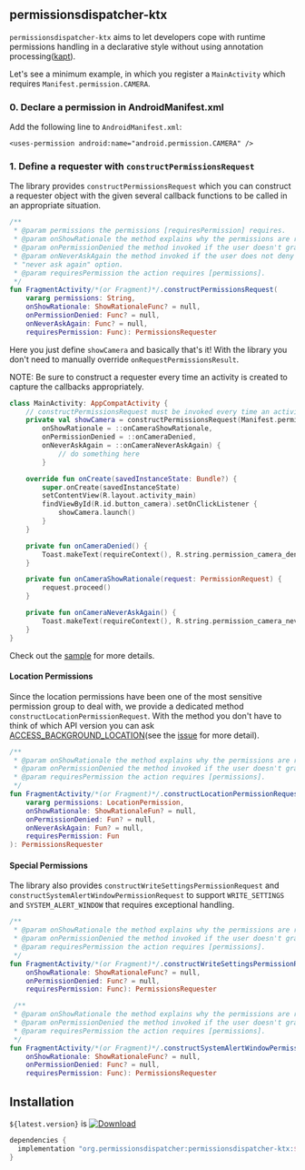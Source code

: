 ## permissionsdispatcher-ktx

`permissionsdispatcher-ktx` aims to let developers cope with runtime permissions handling in a declarative style without using annotation processing([kapt](https://kotlinlang.org/docs/reference/kapt.html)).

Let's see a minimum example, in which you register a `MainActivity` which requires `Manifest.permission.CAMERA`.

### 0. Declare a permission in AndroidManifest.xml

Add the following line to `AndroidManifest.xml`:
 
`<uses-permission android:name="android.permission.CAMERA" />`

### 1. Define a requester with `constructPermissionsRequest`

The library provides `constructPermissionsRequest` which you can construct a requester object with the given several callback functions to be called in an appropriate situation.
 
```kotlin
/**
 * @param permissions the permissions [requiresPermission] requires.
 * @param onShowRationale the method explains why the permissions are required.
 * @param onPermissionDenied the method invoked if the user doesn't grant the permissions.
 * @param onNeverAskAgain the method invoked if the user does not deny the permissions with
 * "never ask again" option.
 * @param requiresPermission the action requires [permissions].
 */
fun FragmentActivity/*(or Fragment)*/.constructPermissionsRequest(
    vararg permissions: String,
    onShowRationale: ShowRationaleFunc? = null,
    onPermissionDenied: Func? = null,
    onNeverAskAgain: Func? = null,
    requiresPermission: Func): PermissionsRequester
```

Here you just define `showCamera` and basically that's it! With the library you don't need to manually override `onRequestPermissionsResult`.

NOTE: Be sure to construct a requester every time an activity is created to capture the callbacks appropriately.

```kotlin
class MainActivity: AppCompatActivity {
    // constructPermissionsRequest must be invoked every time an activity is created 
    private val showCamera = constructPermissionsRequest(Manifest.permission.CAMERA,
        onShowRationale = ::onCameraShowRationale,
        onPermissionDenied = ::onCameraDenied,
        onNeverAskAgain = ::onCameraNeverAskAgain) {
		    // do something here
        }

    override fun onCreate(savedInstanceState: Bundle?) {
        super.onCreate(savedInstanceState)
        setContentView(R.layout.activity_main)
        findViewById(R.id.button_camera).setOnClickListener {
            showCamera.launch()
        }
    }

    private fun onCameraDenied() {
        Toast.makeText(requireContext(), R.string.permission_camera_denied, Toast.LENGTH_SHORT).show()
    }

    private fun onCameraShowRationale(request: PermissionRequest) {
        request.proceed()
    }

    private fun onCameraNeverAskAgain() {
        Toast.makeText(requireContext(), R.string.permission_camera_never_ask_again, Toast.LENGTH_SHORT).show()
    }
}
```

Check out the [sample](https://github.com/hotchemi/PermissionsDispatcher/tree/master/ktx-sample) for more details.

#### Location Permissions

Since the location permissions have been one of the most sensitive permission group to deal with, we provide a dedicated method `constructLocationPermissionRequest`.
With the method you don't have to think of which API version you can ask [ACCESS_BACKGROUND_LOCATION](https://developer.android.com/about/versions/10/privacy/changes#app-access-device-location)(see the [issue](https://github.com/permissions-dispatcher/PermissionsDispatcher/issues/646) for more detail).

```kotlin
/**
 * @param onShowRationale the method explains why the permissions are required.
 * @param onPermissionDenied the method invoked if the user doesn't grant the permissions.
 * @param requiresPermission the action requires [permissions].
 */
fun FragmentActivity/*(or Fragment)*/.constructLocationPermissionRequest(
    vararg permissions: LocationPermission,
    onShowRationale: ShowRationaleFun? = null,
    onPermissionDenied: Fun? = null,
    onNeverAskAgain: Fun? = null,
    requiresPermission: Fun
): PermissionsRequester
```
 
#### Special Permissions

The library also provides `constructWriteSettingsPermissionRequest` and
 `constructSystemAlertWindowPermissionRequest` to support `WRITE_SETTINGS` and `SYSTEM_ALERT_WINDOW` that
 requires exceptional handling.

```kotlin
/**
 * @param onShowRationale the method explains why the permissions are required.
 * @param onPermissionDenied the method invoked if the user doesn't grant the permissions.
 * @param requiresPermission the action requires [permissions].
 */
fun FragmentActivity/*(or Fragment)*/.constructWriteSettingsPermissionRequest(
    onShowRationale: ShowRationaleFunc? = null,
    onPermissionDenied: Func? = null,
    requiresPermission: Func): PermissionsRequester

 /**
 * @param onShowRationale the method explains why the permissions are required.
 * @param onPermissionDenied the method invoked if the user doesn't grant the permissions.
 * @param requiresPermission the action requires [permissions].
 */
fun FragmentActivity/*(or Fragment)*/.constructSystemAlertWindowPermissionRequest(
    onShowRationale: ShowRationaleFunc? = null,
    onPermissionDenied: Func? = null,
    requiresPermission: Func): PermissionsRequester
```

## Installation

`${latest.version}` is [![Download](https://api.bintray.com/packages/hotchemi/org.permissionsdispatcher/permissionsdispatcher-ktx/images/download.svg) ](https://bintray.com/hotchemi/org.permissionsdispatcher/permissionsdispatcher-ktx/_latestVersion)

```groovy
dependencies {
  implementation "org.permissionsdispatcher:permissionsdispatcher-ktx:${latest.version}"
}
```
